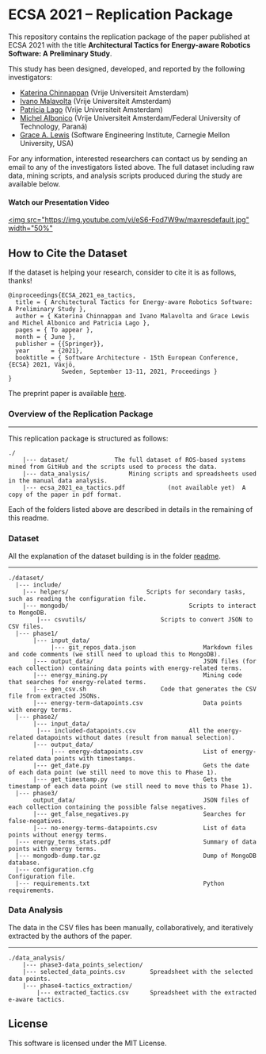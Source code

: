# ECSA 2021 – Replication Package

<!--[![DOI](https://zenodo.org/badge/DOI/10.5281/zenodo.3672050.svg)](https://doi.org/10.5281/zenodo.3672050)-->

This repository contains the replication package of the paper published at ECSA 2021 with the title **Architectural Tactics for Energy-aware Robotics Software: A Preliminary Study**.

This study has been designed, developed, and reported by the following investigators:

- [Katerina Chinnappan](http://katerinachinnppan.com/) (Vrije Universiteit Amsterdam)
- [Ivano Malavolta](https://www.ivanomalavolta.com) (Vrije Universiteit Amsterdam)
- [Patricia Lago](https://www.cs.vu.nl/~patricia/Patricia_Lago/Home.html) (Vrije Universiteit Amsterdam)
- [Michel Albonico](https://michelalbonico.github.io) (Vrije Universiteit Amsterdam/Federal University of Technology, Paraná) 
- [Grace A. Lewis](https://www.andrew.cmu.edu/user/gritter/lewis.html) (Software Engineering Institute, Carnegie Mellon University, USA)

For any information, interested researchers can contact us by sending an email to any of the investigators listed above.
The full dataset including raw data, mining scripts, and analysis scripts produced during the study are available below.

#### Watch our Presentation Video

[<img src="https://img.youtube.com/vi/eS6-Fod7W9w/maxresdefault.jpg" width="50%"](https://www.youtube.com/watch?v=eS6-Fod7W9w)

## How to Cite the Dataset
If the dataset is helping your research, consider to cite it is as follows, thanks!

```
@inproceedings{ECSA_2021_ea_tactics,
  title = { Architectural Tactics for Energy-aware Robotics Software: A Preliminary Study },
  author = { Katerina Chinnappan and Ivano Malavolta and Grace Lewis and Michel Albonico and Patricia Lago },
  pages = { To appear },
  month = { June },
  publisher = {{Springer}},
  year      = {2021},
  booktitle = { Software Architecture - 15th European Conference, {ECSA} 2021, Växjö,
               Sweden, September 13-11, 2021, Proceedings }
}
```

The preprint paper is available [here](./ecsa_2021_ea_tactics.pdf).

### Overview of the Replication Package
---

This replication package is structured as follows:

```
./
    |--- dataset/     		  The full dataset of ROS-based systems mined from GitHub and the scripts used to process the data.
    |--- data_analysis/       	  Mining scripts and spreadsheets used in the manual data analysis.
    |--- ecsa_2021_ea_tactics.pdf            (not available yet)  A copy of the paper in pdf format.
```

Each of the folders listed above are described in details in the remaining of this readme.

### Dataset

All the explanation of the dataset building is in the folder [readme](./dataset/README.md).

---
```
./dataset/
  |--- include/
  	|--- helpers/				       Scripts for secondary tasks, such as reading the configuration file.
  	|--- mongodb/                                  Scripts to interact to MongoDB.
        |--- csvutils/				       Scripts to convert JSON to CSV files.
  |--- phase1/
       |--- input_data/                                
            |--- git_repos_data.json                   Markdown files and code comments (we still need to upload this to MongoDB).
       |--- output_data/                               JSON files (for each collection) containing data points with energy-related terms.
       |--- energy_mining.py                           Mining code that searches for energy-related terms.
       |--- gen_csv.sh				       Code that generates the CSV file from extracted JSONs.
       |--- energy-term-datapoints.csv                 Data points with energy terms.
  |--- phase2/
       |--- input_data/
	    |--- included-datapoints.csv               All the energy-related datapoints without dates (result from manual selection).
       |--- output_data/
            |--- energy-datapoints.csv                 List of energy-related data points with timestamps.
       |--- get_date.py	                               Gets the date of each data point (we still need to move this to Phase 1).
       |--- get_timestamp.py                           Gets the timestamp of each data point (we still need to move this to Phase 1).
  |--- phase3/
       output_data/                                    JSON files of each collection containing the possible false negatives.
       |--- get_false_negatives.py                     Searches for false-negatives.
       |--- no-energy-terms-datapoints.csv             List of data points without energy terms.
  |--- energy_terms_stats.pdf                          Summary of data points with energy terms.
  |--- mongodb-dump.tar.gz                             Dump of MongoDB database.
  |--- configuration.cfg                                  Configuration file.
  |--- requirements.txt                                Python requirements.
```

### Data Analysis

The data in the CSV files has been manually, collaboratively, and iteratively extracted by the authors of the paper.

---
```
./data_analysis/
    |--- phase3-data_points_selection/
	|--- selected_data_points.csv		Spreadsheet with the selected data points.
    |--- phase4-tactics_extraction/
        |--- extracted_tactics.csv		Spreadsheet with the extracted e-aware tactics.
```

## License

This software is licensed under the MIT License.
